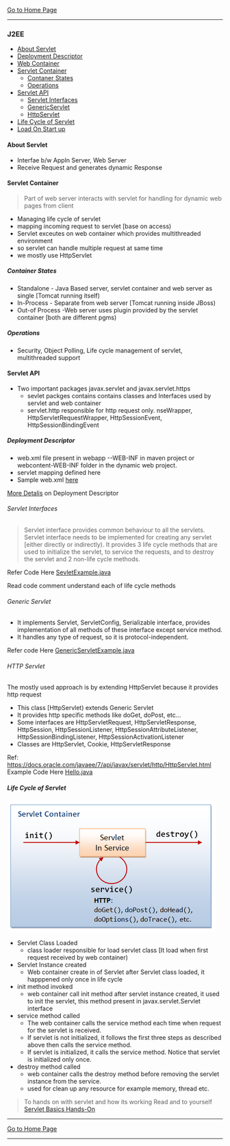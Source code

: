 [Go to Home Page](/training)

***

### J2EE
* [About Servlet](2-j2ee-servlet.md#about-servlet)
* [Deployment Descriptor](2-j2ee-servlet.md#deployment-descriptor)
* [Web Container](2-j2ee-servlet.md#servlet-container)
* [Servlet Container](2-j2ee-servlet.md#servlet-container)
  * [Contaner States](2-j2ee-servlet.md#contaner-states)
  * [Operations](2-j2ee-servlet.md#operations)
* [Servlet API](2-j2ee-servlet.md#servlet-api)
  * [Servlet Interfaces](2-j2ee-servlet.md#servlet-interfaces)
  * [GenericServlet](2-j2ee-servlet.md#generic-servlet)
  * [HttpServlet](2-j2ee-servlet.md#http-servlet)
* [Life Cycle of Servlet](2-j2ee-servlet.md#life-cycle-of-servlet)
* [Load On Start up]()

#### About Servlet
* Interfae b/w Appln Server, Web Server
* Receive Request and generates dynamic Response

#### Servlet Container
  > Part of web server interacts with servlet for handling for dynamic web pages from client

  * Managing life cycle of servlet
  * mapping incoming request to servlet [base on access)
  * Servlet exceutes on web container which provides multithreaded environment
  * so servlet can handle multiple request at same time
  * we mostly use HttpServlet

##### Container States
* Standalone - Java Based server, servlet container and web server as single [Tomcat running itself)
* In-Process - Separate from web server [Tomcat running inside JBoss)
* Out-of Process -Web server uses plugin provided by the servlet container [both are different pgms)

##### Operations
* Security, Object Polling, Life cycle management of servlet, multithreaded support

#### Servlet API
* Two important packages javax.servlet and javax.servlet.https
  * sevlet packges contains contains classes and Interfaces used by servlet and web container
  * servlet.http responsible for http request only.
nseWrapper, HttpServletRequestWrapper, HttpSessionEvent, HttpSessionBindingEvent


##### Deployment Descriptor
* web.xml file present in webapp --WEB-INF in maven project  or webcontent-WEB-INF folder in the dynamic web project.
* servlet mapping defined here
* Sample web.xml [ here](/J2EE/hands-on/1-servlet-jsp/WebContent/WEB-INF/web.xml)

[More Detalis](J2EE/docs/web-xml-explained.md) on Deployment Descriptor

###### Servlet Interfaces
> Servlet interface provides common behaviour to all the servlets.
Servlet interface needs to be implemented for creating any servlet [either directly or indirectly). It provides 3 life cycle methods that are used to initialize the servlet, to service the requests, and to destroy the servlet and 2 non-life cycle methods.

Refer Code Here [SevletExample.java](/J2EE/hands-on/1-servlet-jsp/src/com/training/servlet/SevletExample.java)

Read code comment understand each of life cycle methods

###### Generic Servlet
* It implements Servlet, ServletConfig, Serializable interface, provides implementation of all methods of these interface except service method.
* It handles any type of request, so it is protocol-independent.

Refer code Here [GenericServletExample.java](/J2EE/hands-on/1-servlet-jsp/src/com/training/servlet/GenericServletExample.java)


###### HTTP Servlet
The mostly used approach is by extending HttpServlet because it provides http request
* This class [HttpServlet) extends Generic Servlet
* 	It provides http specific methods like doGet, doPost, etc...
* Some interfaces are HttpServletRequest, HttpServletResponse, HttpSession, HttpSessionListener, HttpSessionAttributeListener, HttpSessionBindingListener, HttpSessionActivationListener
* Classes are HttpServlet, Cookie, HttpServletResponse

Ref: https://docs.oracle.com/javaee/7/api/javax/servlet/http/HttpServlet.html
Example Code Here [Hello.java](/J2EE/hands-on/1-servlet-jsp/src/com/training/servlet/Hello.java)

##### Life Cycle of Servlet
![Servlet Life cycle](images/Servlet_LifeCycle.png)
* Servlet Class Loaded
  * class loader responsible for load servlet class [It load when first request received by web container)
* Servlet Instance created
  * Web container create in of Servlet after Servlet class loaded, it happpened only once in life cycle
* init method invoked
  * web container call init method after servlet instance created, it used to init the servlet, this method present in javax.servlet.Servlet interface
* service method called
  * The web container calls the service method each time when request for the servlet is received.
  * If servlet is not initialized, it follows the first three steps as described above then calls the service method.
  * If servlet is initialized, it calls the service method. Notice that servlet is initialized only once.
* destroy method called
  * web container calls the destroy method before removing the servlet instance from the service.
  * used for clean up any resource for example memory, thread etc.

> To hands on with servlet and how its working Read and to yourself [Servlet Basics Hands-On](/J2EE/docs/3-j2ee-servlet-handson.md)

***

[Go to Home Page](/training)

***
